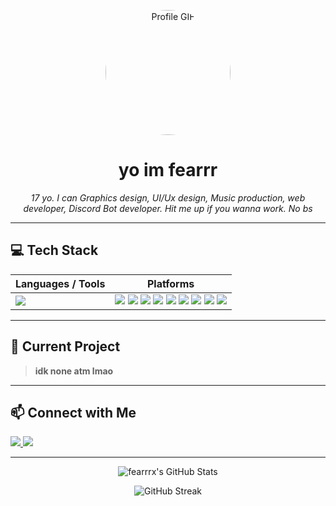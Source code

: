 <!-- Profile README.md -->

<p align="center">
  <img src="https://lh3.googleusercontent.com/a/ACg8ocIcwcwDfVOkvXor7yL1EW_8iWtwg9qZremeu1Fhs60uikt1qPA=s288-c-no" alt="Profile GIF" width="200" style="border-radius: 50%;" />
</p>

<h1 align="center">yo im fearrr</h1>

<p align="center">
  <em>17 yo. I can Graphics design, UI/Ux design, Music production, web developer, Discord Bot developer. Hit me up if you wanna work. No bs</em>
</p>

---

## 💻 Tech Stack

| Languages / Tools | Platforms |
| ----------------- | --------- |
| <img src="https://skillicons.dev/icons?i=html,css,js,react,typescript,python,nodejs" /> | <img src="https://img.shields.io/badge/Codeanywhere-16181b?style=for-the-badge&logo=Codeanywhere&logoColor=d1d5db" /> <img src="https://img.shields.io/badge/VSCode%20Web-1b1d21?style=for-the-badge&logo=visualstudiocode&logoColor=d1d5db" /> <img src="https://img.shields.io/badge/GitHub%20Codespaces-272a30?style=for-the-badge&logo=github&logoColor=d1d5db" /> <img src="https://img.shields.io/badge/Google%20Colab-202124?style=for-the-badge&logo=googlecolab&logoColor=d1d5db" /> <img src="https://img.shields.io/badge/Google%20AI%20Studio-42454c?style=for-the-badge&logo=google&logoColor=d1d5db" /> <img src="https://img.shields.io/badge/ChatGPT-535863?style=for-the-badge&logo=openai&logoColor=d1d5db" /> <img src="https://img.shields.io/badge/Gemini-272a30?style=for-the-badge&logo=google&logoColor=d1d5db" /> <img src="https://img.shields.io/badge/Claude-42454c?style=for-the-badge&logoColor=d1d5db" /> <img src="https://img.shields.io/badge/Grok-1b1d21?style=for-the-badge&logoColor=d1d5db" /> |

---

## 📌 Current Project
> **idk none atm lmao**

---

## 📫 Connect with Me

<p>
  <a href="https://discord.com/users/yourdiscordid" target="_blank">
    <img src="https://img.shields.io/badge/Discord-.fearrr-272a30?style=for-the-badge&logo=discord&logoColor=d1d5db" />
  </a>
  <a href="https://www.instagram.com/swrlzxx" target="_blank">
    <img src="https://img.shields.io/badge/Instagram-@swrlzxx-1b1d21?style=for-the-badge&logo=instagram&logoColor=d1d5db" />
  </a>
</p>

---

<p align="center">
  <img src="https://github-readme-stats.vercel.app/api?username=fearrrx&show_icons=true&bg_color=16181b&title_color=d1d5db&text_color=d1d5db&icon_color=535863&hide_border=true" alt="fearrrx's GitHub Stats" />
</p>

<p align="center">
  <img src="https://github-readme-streak-stats.herokuapp.com/?user=fearrrx&background=16181b&stroke=d1d5db&ring=535863&fire=d1d5db&currStreakNum=d1d5db&sideNums=d1d5db&currStreakLabel=d1d5db&sideLabels=d1d5db&dates=535863&hide_border=true" alt="GitHub Streak" />
</p>
